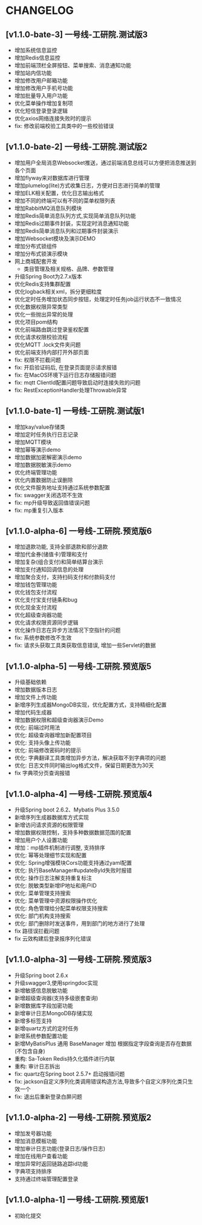# CHANGELOG
## [v1.1.0-bate-3] 一号线-工研院.测试版3
- 增加系统信息监控
- 增加Redis信息监控
- 增加前端顶栏全屏按钮、菜单搜索、消息通知功能
- 增加站内信功能
- 增加修改用户邮箱功能
- 增加修改用户手机号功能
- 增加批量导入用户功能
- 优化菜单操作增加复制项
- 优化短信登录登录逻辑
- 优化axios网络连接失败时的提示
- fix: 修改前端校验工具类中的一些校验错误
## [v1.1.0-bate-2] 一号线-工研院.测试版2
- 增加用户全局消息Websocket推送，通过前端消息总线可以方便把消息推送到各个页面
- 增加flyway来对数据库进行管理
- 增加plumelog(lite)方式收集日志，方便对日志进行简单的管理
- 增加ELK相关配置，优化日志输出格式
- 增加不同的终端可以有不同的菜单权限列表
- 增加RabbitMQ消息队列模块
- 增加Redis简单消息队列方式,实现简单消息队列功能
- 增加Redis过期事件封装，实现定时消息通知功能
- 增加Redis简单消息队列和过期事件封装演示
- 增加Websocket模块及演示DEMO
- 增加分布式锁组件
- 增加分布式锁演示模块
- 网上商城配套开发
  - 类目管理及相关规格、品牌、参数管理
- 升级Spring Boot为2.7.x版本
- 优化Redis支持集群配置
- 优化logback相关xml，拆分更细粒度
- 优化定时任务增加状态同步按钮，处理定时任务job运行状态不一致情况
- 优化数据权限异常类型
- 优化一些抛出异常的处理
- 优化项目pom结构
- 优化前端路由跳过登录鉴权配置
- 优化请求权限校验流程
- 优化MQTT .lock文件夹问题
- 优化前端支持内部打开外部页面
- fix: 权限不拦截问题
- fix: 开启验证码后, 在登录页面提示请求报错
- fix: 在MacOS环境下运行日志存储报错问题
- fix: mqtt ClientId配置问题导致启动时连接失败的问题
- fix: RestExceptionHandler处理Throwable异常
## [v1.1.0-bate-1] 一号线-工研院.测试版1
- 增加kay/value存储类
- 增加定时任务执行日志记录
- 增加MQTT模块
- 增加幂等演示demo
- 增加数据加密解密演示demo
- 增加数据脱敏演示demo
- 优化终端管理功能
- 优化内置数据防止误删除
- 优化文件服务地址支持通过系统参数配置
- fix: swagger关闭选项不生效
- fix: mp升级导致返回值错误问题
- fix: mp重复引入版本
## [v1.1.0-alpha-6] 一号线-工研院.预览版6
- 增加退款功能, 支持全部退款和部分退款
- 增加代金券(储值卡)管理和支付
- 增加复杂(组合支付)和简单结算台演示
- 增加支付通知回调信息的处理
- 增加聚合支付，支持扫码支付和付款码支付
- 增加钱包管理功能
- 优化钱包支付流程
- 优化支付宝支付链条和bug
- 优化现金支付流程
- 优化超级查询器功能
- 优化请求权限资源同步逻辑
- 优化操作日志在异步方法情况下空指针的问题
- fix: 系统参数修改不生效
- fix: 请求头获取工具类获取信息错误, 增加一些Servlet的数据

## [v1.1.0-alpha-5] 一号线-工研院.预览版5
- 升级基础依赖
- 增加数据版本日志
- 增加文件上传功能
- 新增序列生成器MongoDB实现，优化配置方式，支持精细化配置
- 增加代码生成器
- 增加数据权限和超级查询器演示Demo
- 优化: 前端过时用法
- 优化: 超级查询器增加新配置项目
- 优化: 支持头像上传功能
- 优化: 前端修改密码时的提示
- 优化: 字典翻译工具类增加异步方法，解决获取不到字典项的问题
- 优化: 日志文件同时输出log格式文件，保留日期更改为30天
- fix 字典项分页查询报错

## [v1.1.0-alpha-4] 一号线-工研院.预览版4
- 升级Spring boot 2.6.2、Mybatis Plus 3.5.0
- 新增序列生成器数据库方式实现
- 新增访问请求资源的权限管理
- 增加数据权限控制，支持多种数据数据范围的配置
- 增加用户个人设置功能
- 增加：mp插件机制进行调整, 支持排序
- 优化: 幂等处理细节实现和配置
- 优化: Spring增强模块Cors功能支持通过yaml配置
- 优化: 执行BaseManager#updateById失败时报错
- 优化: 操作日志注解支持重复标注
- 优化: 脱敏类型新增IP地址和用户ID
- 优化: 菜单管理支持搜索
- 优化: 菜单管理中资源权限操作优化
- 优化: 角色管理给分配菜单权限支持搜索
- 优化: 部门机构支持搜索
- 优化: 部门删除时发送事件，用到部门的地方进行了处理
- fix 路径误拦截问题
- fix 云效构建后登录报序列化错误

## [v1.1.0-alpha-3] 一号线-工研院.预览版3
- 升级Spring boot 2.6.x
- 升级swagger3,使用springdoc实现
- 新增敏感信息脱敏功能
- 新增超级查询器(支持多级嵌套查询)
- 新增数据库字段加密功能
- 新增审计日志MongoDB存储实现
- 新增多标签支持
- 新增quartz方式的定时任务
- 新增系统参数配置功能
- 新增MyBatisPlus 通用 BaseManager 增加 根据指定字段查询是否存在数据(不包含自身)
- 重构: Sa-Token Redis持久化插件进行内联
- 重构: 审计日志拆出
- fix: quartz在Spring boot 2.5.7+ 启动报错问题 
- fix: jackson自定义序列化类调用错误构造方法,导致多个自定义序列化类只生效一个
- fix: 退出后重新登录白屏问题
## [v1.1.0-alpha-2] 一号线-工研院.预览版2
- 增加发号器功能
- 增加消息模板功能
- 增加审计日志功能(登录日志/操作日志)
- 增加在线用户查看功能
- 增加异常时返回链路追踪id功能
- 字典项支持排序
- 支持通过终端管理配置登录
## [v1.1.0-alpha-1] 一号线-工研院.预览版1
- 初始化提交